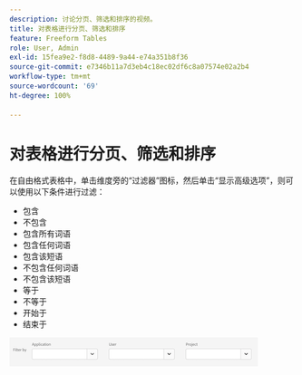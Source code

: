 ```yaml
---
description: 讨论分页、筛选和排序的视频。
title: 对表格进行分页、筛选和排序
feature: Freeform Tables
role: User, Admin
exl-id: 15fea9e2-f8d8-4489-9a44-e74a351b8f36
source-git-commit: e7346b11a7d3eb4c18ec02df6c8a07574e02a2b4
workflow-type: tm+mt
source-wordcount: '69'
ht-degree: 100%

---
```


# 对表格进行分页、筛选和排序

在自由格式表格中，单击维度旁的“过滤器”图标，然后单击“显示高级选项”，则可以使用以下条件进行过滤：

* 包含
* 不包含
* 包含所有词语
* 包含任何词语
* 包含该短语
* 不包含任何词语
* 不包含该短语
* 等于
* 不等于
* 开始于
* 结束于

![](/help/admin/admin/assets/filter.png)
